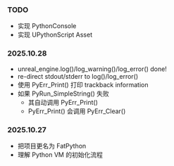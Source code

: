 ### TODO

* 实现 PythonConsole
* 实现 UPythonScript Asset

### 2025.10.28

* unreal_engine.log()/log_warning()/log_error() done!
* re-direct stdout/stderr to log()/log_error()
* 使用 PyErr_Print() 打印 trackback information
* 如果 PyRun_SimpleString() 失败
  * 其自动调用 PyErr_Print()
  * PyErr_Print() 会调用 PyErr_Clear()

### 2025.10.27

* 把项目更名为 FatPython
* 理解 Python VM 的初始化流程
